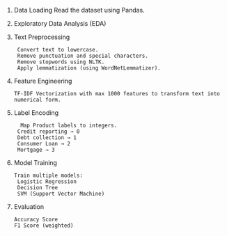1. Data Loading
Read the dataset using Pandas.

2. Exploratory Data Analysis (EDA)

   
3. Text Preprocessing

        Convert text to lowercase.
        Remove punctuation and special characters.
        Remove stopwords using NLTK.
        Apply lemmatization (using WordNetLemmatizer).

4. Feature Engineering

       TF-IDF Vectorization with max 1000 features to transform text into numerical form.

5. Label Encoding

         Map Product labels to integers.
        Credit reporting → 0
        Debt collection → 1
        Consumer Loan → 2
        Mortgage → 3

6. Model Training

       Train multiple models:
        Logistic Regression
        Decision Tree
        SVM (Support Vector Machine)

7. Evaluation

       Accuracy Score
       F1 Score (weighted)
